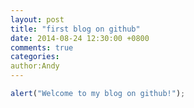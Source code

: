 ```yaml
---
layout: post
title: "first blog on github"
date: 2014-08-24 12:30:00 +0800
comments: true
categories: 
author:Andy
---
```


```javascript
alert("Welcome to my blog on github!");
```